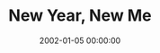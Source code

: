 ---
layout: series
series: "New Year, New Me"
permalink: "/new-year,-new-me/"
title: New Year, New Me
date: 2002-01-05 00:00:00
endDate: 2002-01-27 00:00:00
description: "Some of the less talked about resolutions can lead to a healthier year for all of us.  "
src: "http://s3.amazonaws.com/crossroads-media/images/legacy/content/"
---